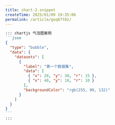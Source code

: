 ```yaml
---
title: chart-2.snippet
createTime: 2025/01/09 19:35:06
permalink: /article/goq67t0z/
---
```

````md
::: chartjs 气泡图案例
```json
{
  "type": "bubble",
  "data": {
    "datasets": [
      {
        "label": "第一个数据集",
        "data": [
          { "x": 20, "y": 30, "r": 15 },
          { "x": 40, "y": 10, "r": 10 }
        ],
        "backgroundColor": "rgb(255, 99, 132)"
      }
    ]
  }
}
```
:::
````
